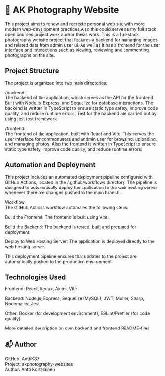 # 📸 AK Photography Website

This project aims to renew and recreate personal web site with more modern web-development practices.Also this could serve as my full stack open courses project work and/or thesis work. This is a full-stack photography website project that features a backend for managing images and related data from admin user ui. As well as it has a frontend for the user interface and interactions such as viewing, reviewing and commenting photographs on the site.

## Project Structure

The project is organized into two main directories:

/backend:  
The backend of the application, which serves as the API for the frontend.
Built with Node.js, Express, and Sequelize for database interactions.
The backend is written in TypeScript to ensure static type safety, improve code quality, and reduce runtime errors.
Test for the backend are carried out by using jest test framework

/frontend:  
The frontend of the application, built with React and Vite. This serves the user interface for commonusers and andmin user for browsing, uploading, and managing photos. Alsp the frontend is written in TypeScript to ensure static type safety, improve code quality, and reduce runtime errors.

## Automation and Deployment

This project includes an automated deployment pipeline configured with GitHub Actions, located in the /.github/workflows directory. The pipeline is designed to automatically deploy the application to the web hosting server whenever there are changes pushed to the main branch.

Workflow  
The GitHub Actions workflow automates the following steps:

Build the Frontend: The frontend is built using Vite.

Build the Backend: The backend is tested, built and prepared for deployment.

Deploy to Web Hosting Server: The application is deployed directly to the web hosting server.

This deployment pipeline ensures that updates to the project are automatically pushed to the production environment.

## Technologies Used

Frontend: React, Redux, Axios, Vite

Backend: Node.js, Express, Sequelize (MySQL), JWT, Multer, Sharp, Nodemailer, Jest

Other: Docker (for development environment), ESLint/Prettier (for code quality)

More detailed description on own backend and frontend README-files

## 📬 Author

GitHub: AnttiK87  
Project: akphotography-websites  
Author: Antti Kortelainen
